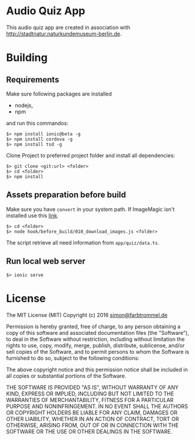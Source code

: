 # Audio Quiz App

This audio quiz app are created in association with http://stadtnatur.naturkundemuseum-berlin.de.

# Building

## Requirements

Make sure following packages are installed

* nodejs,
* npm

and run this commandos:

```
$> npm install ionic@beta -g
$> npm install cordova -g
$> npm install tsd -g
```

Clone Project to preferred project folder and install all dependencies:

```
$> git clone <git:url> <folder>
$> cd <folder>
$> npm install
```

## Assets preparation before build

Make sure you have `convert` in your system path. 
If ImageMagic isn't installed use this [link](http://www.imagemagick.org/script/binary-releases.php).

```
$> cd <folder>
$> node hook/before_build/010_download_images.js <folder>
```

The script retrieve all need information from `app/quiz/data.ts`.

## Run local web server

```
$> ionic serve
```

# License
The MIT License (MIT)
Copyright (c) 2016 simon@farbtrommel.de

Permission is hereby granted, free of charge, to any person obtaining a copy of this software and associated documentation files (the "Software"), to deal in the Software without restriction, including without limitation the rights to use, copy, modify, merge, publish, distribute, sublicense, and/or sell copies of the Software, and to permit persons to whom the Software is furnished to do so, subject to the following conditions:

The above copyright notice and this permission notice shall be included in all copies or substantial portions of the Software.

THE SOFTWARE IS PROVIDED "AS IS", WITHOUT WARRANTY OF ANY KIND, EXPRESS OR IMPLIED, INCLUDING BUT NOT LIMITED TO THE WARRANTIES OF MERCHANTABILITY, FITNESS FOR A PARTICULAR PURPOSE AND NONINFRINGEMENT. IN NO EVENT SHALL THE AUTHORS OR COPYRIGHT HOLDERS BE LIABLE FOR ANY CLAIM, DAMAGES OR OTHER LIABILITY, WHETHER IN AN ACTION OF CONTRACT, TORT OR OTHERWISE, ARISING FROM, OUT OF OR IN CONNECTION WITH THE SOFTWARE OR THE USE OR OTHER DEALINGS IN THE SOFTWARE.